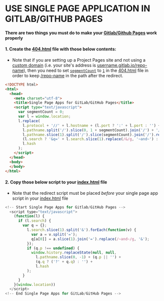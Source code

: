 # USE SINGLE PAGE APPLICATION IN GITLAB/GITHUB PAGES

#### There are two things you must do to make your [Gitlab/Github Pages]() work properly

#### 1. Create the [404.html](#) file with those below contents:

- Note that if you are setting up a Project Pages site and not using a [custom domain](#) (i.e. your site's address is [username.gitlab.io/repo-name](#)), then you need to set [`segmentCount`](#) to [`1`](#) in the [404.html](#) file in order to keep [/repo-name](#) in the path after the redirect.

```html
<!DOCTYPE html>
<html>
  <head>
    <meta charset="utf-8">
    <title>Single Page Apps for GitLab/GitHub Pages</title>
    <script type="text/javascript">
      var segmentCount = 0;
      var l = window.location;
      l.replace(
        l.protocol + '//' + l.hostname + (l.port ? ':' + l.port : '') +
        l.pathname.split('/').slice(0, 1 + segmentCount).join('/') + '/?p=/' +
        l.pathname.slice(1).split('/').slice(segmentCount).join('/').replace(/&/g, '~and~') +
        (l.search ? '&q=' + l.search.slice(1).replace(/&/g, '~and~') : '') +
        l.hash
      );
    </script>
  </head>
  <body>
  </body>
</html>
```
  
#### 2. Copy those below script to your [index.html](#) file

- Note that the redirect script must be placed *before* your single page app script in your [index.html](#) file
&nbsp;

```javascript
<!-- Start Single Page Apps for Gitlab/GitHub Pages -->
  <script type="text/javascript">
    (function(l) {
      if (l.search) {
        var q = {};
          l.search.slice(1).split('&').forEach(function(v) {
            var a = v.split('=');
            q[a[0]] = a.slice(1).join('=').replace(/~and~/g, '&');
          });
          if (q.p !== undefined) {
            window.history.replaceState(null, null,
              l.pathname.slice(0, -1) + (q.p || '') +
              (q.q ? ('?' + q.q) : '') +
              l.hash
          );
        }
      }
    }(window.location))
  </script>
<!-- End Single Page Apps for GitLab/GitHub Pages -->
```
  

